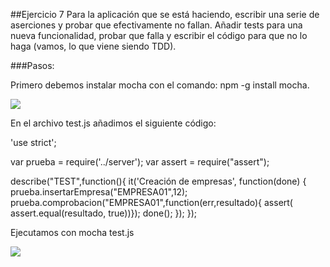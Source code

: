 ##Ejercicio 7
Para la aplicación que se está haciendo, escribir una serie de aserciones y probar que efectivamente no fallan. Añadir tests para una nueva funcionalidad, probar que falla y escribir el código para que no lo haga (vamos, lo que viene siendo TDD).

###Pasos:

Primero debemos instalar mocha con el comando: 
npm -g install mocha.

![](I7.png)

En el archivo test.js añadimos el siguiente código:

 'use strict';

  var prueba = require('../server');
  var assert = require("assert");


  describe("TEST",function(){
  it('Creación de empresas', function(done) {
      prueba.insertarEmpresa("EMPRESA01",12); 
      prueba.comprobacion("EMPRESA01",function(err,resultado){
	  		assert( assert.equal(resultado, true))});
      done();
    });
  });
  
Ejecutamos con mocha test.js

![](http://googledrive.com/host/0B6Q-phIC3pUpblVzUS1RbEZjb1E/I8.png)
